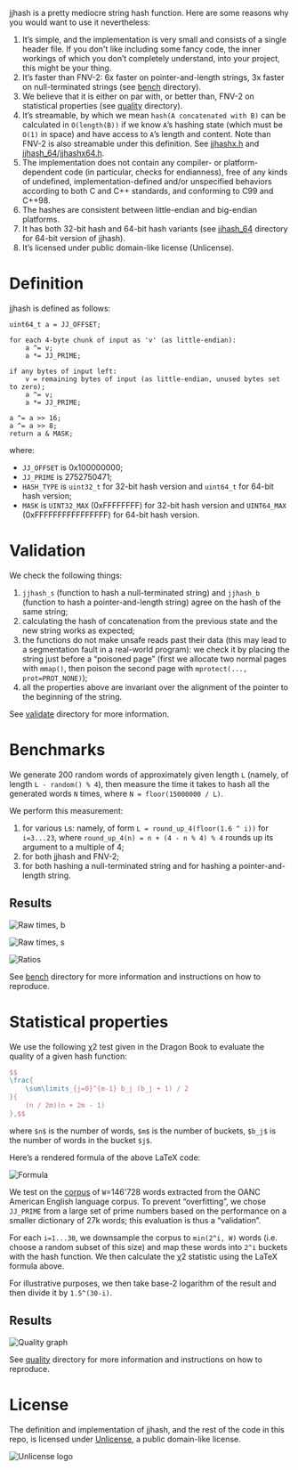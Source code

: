 jjhash is a pretty mediocre string hash function.
Here are some reasons why you would want to use it nevertheless:
1. It’s simple, and the implementation is very small and consists of a single header file. If you don't like including some fancy code, the inner workings of which you don’t completely understand, into your project, this might be your thing.
2. It’s faster than FNV-2: 6x faster on pointer-and-length strings, 3x faster on null-terminated strings (see [bench](./bench/) directory).
3. We believe that it is either on par with, or better than, FNV-2 on statistical properties (see [quality](./quality/) directory).
4. It’s streamable, by which we mean `hash(A concatenated with B)` can be calculated in `O(length(B))` if we know `A`’s hashing state (which must be `O(1)` in space) and have access to `A`’s length and content. Note than FNV-2 is also streamable under this definition. See [jjhashx.h](./jjhashx.h) and [jjhash\_64/jjhashx64.h](./jjhash_64/jjhashx64.h).
5. The implementation does not contain any compiler- or platform-dependent code (in particular, checks for endianness), free of any kinds of undefined, implementation-defined and/or unspecified behaviors according to both C and C++ standards, and conforming to C99 and C++98.
6. The hashes are consistent between little-endian and big-endian platforms.
7. It has both 32-bit hash and 64-bit hash variants (see [jjhash\_64](./jjhash_64/) directory for 64-bit version of jjhash).
8. It’s licensed under public domain-like license (Unlicense).

# Definition

jjhash is defined as follows:

```
uint64_t a = JJ_OFFSET;

for each 4-byte chunk of input as 'v' (as little-endian):
    a ^= v;
    a *= JJ_PRIME;

if any bytes of input left:
    v = remaining bytes of input (as little-endian, unused bytes set to zero);
    a ^= v;
    a *= JJ_PRIME;

a ^= a >> 16;
a ^= a >> 8;
return a & MASK;
```

where:
  * `JJ_OFFSET` is 0x100000000;
  * `JJ_PRIME` is 2752750471;
  * `HASH_TYPE` is `uint32_t` for 32-bit hash version and `uint64_t` for 64-bit hash version;
  * `MASK` is `UINT32_MAX` (0xFFFFFFFF)  for 32-bit hash version and `UINT64_MAX` (0xFFFFFFFFFFFFFFFF) for 64-bit hash version.

# Validation

We check the following things:
  1. `jjhash_s` (function to hash a null-terminated string) and `jjhash_b` (function to hash a pointer-and-length string) agree on the hash of the same string;
  2. calculating the hash of concatenation from the previous state and the new string works as expected;
  3. the functions do not make unsafe reads past their data (this may lead to a segmentation fault in a real-world program):
we check it by placing the string just before a “poisoned page” (first we allocate two normal pages with `mmap()`, then poison the second page with `mprotect(..., prot=PROT_NONE)`);
  4. all the properties above are invariant over the alignment of the pointer to the beginning of the string.

See [validate](./validate/) directory for more information.

# Benchmarks

We generate 200 random words of approximately given length `L` (namely, of length `L - random() % 4`),
then measure the time it takes to hash all the generated words `N` times,
where `N = floor(15000000 / L)`.

We perform this measurement:
  1. for various `L`s: namely, of form `L = round_up_4(floor(1.6 ^ i))` for `i=3...23`, where `round_up_4(n) = n + (4 - n % 4) % 4` rounds up its argument to a multiple of 4;
  2. for both jjhash and FNV-2;
  3. for both hashing a null-terminated string and for hashing a pointer-and-length string.

## Results

![Raw times, b](./bench/graph_rawtimes_b.png)

![Raw times, s](./bench/graph_rawtimes_s.png)

![Ratios](./bench/graph_ratios.png)

See [bench](./bench/) directory for more information and instructions on how to reproduce.

# Statistical properties

We use the following χ2 test given in the Dragon Book to evaluate the quality of a given hash function:
```latex
$$
\frac{
    \sum\limits_{j=0}^{m-1} b_j (b_j + 1) / 2
}{
    (n / 2m)(n + 2m - 1)
},$$
```
where `$n$` is the number of words, `$m$` is the number of buckets, `$b_j$` is the number of words in the bucket `$j$`.

Here’s a rendered formula of the above LaTeX code:

![Formula](https://github.com/user-attachments/assets/67b306d7-18be-4f3e-b7ee-7fe16f354a5f)

We test on the [corpus](http://shdown.github.io/stuff/jjhash/check_quality_corpus.txt.gz) of `W`=146'728 words extracted from the OANC American English language corpus.
To prevent “overfitting”, we chose `JJ_PRIME` from a large set of prime numbers based on the performance on a smaller dictionary of 27k words;
this evaluation is thus a “validation”.

For each `i=1...30`, we downsample the corpus to `min(2^i, W)` words (i.e. choose a random subset of this size) and
map these words into `2^i` buckets with the hash function.
We then calculate the χ2 statistic using the LaTeX formula above.

For illustrative purposes, we then take base-2 logarithm of the result and then divide it by `1.5^(30-i)`.

## Results

![Quality graph](./quality/graph.png)

See [quality](./quality/) directory for more information and instructions on how to reproduce.

# License

The definition and implementation of jjhash, and the rest of the code in this repo, is licensed under [Unlicense](https://unlicense.org), a public domain-like license.

![Unlicense logo](https://github.com/user-attachments/assets/493002dd-e684-48cb-9b28-1f9f03042dff)

